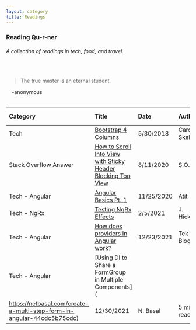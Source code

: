 ```yaml
---
layout: category
title: Readings
---
```


### Reading Qu-r-ner
###### A collection of readings in tech, food, and travel.    
<br/>

> The true master is an eternal student.

&nbsp;&nbsp;&nbsp;&nbsp;\-anonymous
<br/>
<br/>

| Category    | Title       | Date          | Author  | Reading Time  |
| :---        |    :----   |          :--- | :---    | :---          |
| Tech|[Bootstrap 4 Columns](https://uxplanet.org/how-the-bootstrap-4-grid-works-a1b04703a3b7)|5/30/2018|Carol Skelly|15 min read|
| Stack Overflow Answer|[How to Scroll Into View with Sticky Header Blocking Top View](https://stackoverflow.com/a/34726752/1751692)|8/11/2020|S.O.|2 min read|
| Tech - Angular |[Angular Basics Pt. 1](https://medium.com/javascript-in-plain-english/tricky-interview-questions-in-angular-2020-part-3-659c0bc81a9d)|11/25/2020|Atit|10 min read|
| Tech - NgRx |[Testing NgRx Effects](https://medium.com/swlh/unit-testing-ngrx-effects-7d543ac686c1)|2/5/2021|J. Hicks|10 min read|
| Tech - Angular  |[How does providers in Angular work?](https://www.tektutorialshub.com/angular/angular-providers)|12/23/2021|Tek Blog|15 min read|
| Tech - Angular  |[Using DI to Share a FormGroup in Multiple Components](
https://netbasal.com/create-a-multi-step-form-in-angular-44cdc5b75cdc)|12/30/2021|N. Basal|5 min read|

